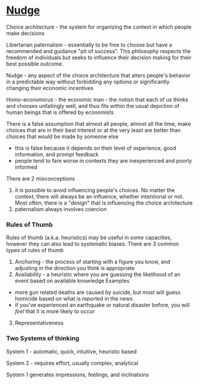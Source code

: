 # [Nudge](https://www.amazon.com/Nudge-Final-Richard-H-Thaler/dp/014313700X)

Choice architecture - the system for organizing the context in which people make decisions

Libertarian paternalism - essentially to be free to choose but have a recommended and guidance "pit of success".  This philosophy respects the freedom of individuals but seeks to influence their decision making for their best possible outcome.  

Nudge - any aspect of the choice architecture that alters people's behavior in a predictable way without forbidding any options or significantly changing their economic incentives

Homo-economicus - the economic man - the notion that each of us thinks and chooses unfailingly well, and thus fits within the usual depiction of human beings that is offered by economists

There is a false assumption that almost all people, almost all the time, make choices that are in their best interest or at the very least are better than choices that would be made by someone else
- this is false because it depends on their level of experience, good information, and prompt feedback
- people tend to fare worse in contexts they are inexperienced and poorly informed

There are 2 misconceptions
1. it is possible to avoid influencing people's choices.  No matter the context, there will always be an influence, whether intentional or not.  Most often, there is a "design" that is influencing the choice architecture
2. paternalism always involves coercion



### Rules of Thumb
Rules of thumb (a.k.a. heuristics) may be useful in some capacities, however they can also lead to systematic biases.  There are 3 common types of rules of thumb

1. Anchoring - the process of starting with a figure you know, and adjusting in the direction you think is appropriate
2. Availability - a heuristic where you are guessing the likelihood of an event based on available knowledge
Examples
- more gun related deaths are caused by suicide, but most will guess homicide based on what is reported in the news
- if you've experienced an earthquake or natural disaster before, you will *feel* that it is more likely to occur
3. Representativeness



### Two Systems of thinking

System 1 - automatic, quick, intuitive, heuristic based

System 2 - requires effort, usually complex, analytical


System 1 generates impressions, feelings, and inclinations



